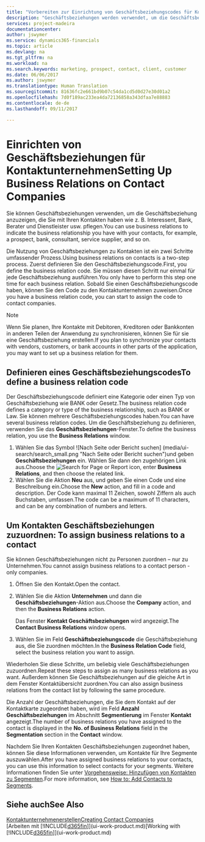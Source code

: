 ```yaml
---
title: "Vorbereiten zur Einrichtung von Geschäftsbeziehungscodes für Kontakte | Microsoft Docs"
description: "Geschäftsbeziehungen werden verwendet, um die Geschäftsbeziehung anzuzeigen, die Sie mit Ihren Kontakten haben wie z. B. Interessent, Bank, Berater und Dienstleister."
services: project-madeira
documentationcenter: 
author: jswymer
ms.service: dynamics365-financials
ms.topic: article
ms.devlang: na
ms.tgt_pltfrm: na
ms.workload: na
ms.search.keywords: marketing, prospect, contact, client, customer
ms.date: 06/06/2017
ms.author: jswymer
ms.translationtype: Human Translation
ms.sourcegitcommit: 81636fc2e661bd9b07c54da1cd5d0d27e30d01a2
ms.openlocfilehash: 7d0f189ac233ea4da72136858a343dfaa7e88883
ms.contentlocale: de-de
ms.lasthandoff: 09/11/2017

---
```

# <a name="setting-up-business-relations-on-contact-companies"></a><span data-ttu-id="dbca8-103">Einrichten von Geschäftsbeziehungen für Kontaktunternehmen</span><span class="sxs-lookup"><span data-stu-id="dbca8-103">Setting Up Business Relations on Contact Companies</span></span>
<span data-ttu-id="dbca8-104">Sie können Geschäftsbeziehungen verwenden, um die Geschäftsbeziehung anzuzeigen, die Sie mit Ihren Kontakten haben wie z. B. Interessent, Bank, Berater und Dienstleister usw. pflegen.</span><span class="sxs-lookup"><span data-stu-id="dbca8-104">You can use business relations to indicate the business relationship you have with your contacts, for example, a prospect, bank, consultant, service supplier, and so on.</span></span>

<span data-ttu-id="dbca8-105">Die Nutzung von Geschäftsbeziehungen zu Kontakten ist ein zwei Schritte umfassender Prozess.</span><span class="sxs-lookup"><span data-stu-id="dbca8-105">Using business relations on contacts is a two-step process.</span></span> <span data-ttu-id="dbca8-106">Zuerst definieren Sie den Geschäftsbeziehungscode.</span><span class="sxs-lookup"><span data-stu-id="dbca8-106">First, you define the business relation code.</span></span> <span data-ttu-id="dbca8-107">Sie müssen diesen Schritt nur einmal für jede Geschäftsbeziehung ausführen.</span><span class="sxs-lookup"><span data-stu-id="dbca8-107">You only have to perform this step one time for each business relation.</span></span> <span data-ttu-id="dbca8-108">Sobald Sie einen Geschäftsbeziehungscode haben, können Sie den Code zu den Kontaktunternehmen zuweisen.</span><span class="sxs-lookup"><span data-stu-id="dbca8-108">Once you have a business relation code, you can start to assign the code to contact companies.</span></span>

> [!NOTE]  
>   <span data-ttu-id="dbca8-109">Wenn Sie planen, Ihre Kontakte mit Debitoren, Kreditoren oder Bankkonten in anderen Teilen der Anwendung zu synchronisieren, können Sie für sie eine Geschäftsbeziehung erstellen.</span><span class="sxs-lookup"><span data-stu-id="dbca8-109">If you plan to synchronize your contacts with vendors, customers, or bank accounts in other parts of the application, you may want to set up a business relation for them.</span></span>

## <a name="to-define-a-business-relation-code"></a><span data-ttu-id="dbca8-110">Definieren eines Geschäftsbeziehungscodes</span><span class="sxs-lookup"><span data-stu-id="dbca8-110">To define a business relation code</span></span>
<span data-ttu-id="dbca8-111">Der Geschäftsbeziehungscode definiert eine Kategorie oder einen Typ von Geschäftsbeziehung wie BANK oder Gesetz.</span><span class="sxs-lookup"><span data-stu-id="dbca8-111">The business relation code defines a category or type of the business relationship, such as BANK or Law.</span></span> <span data-ttu-id="dbca8-112">Sie können mehrere Geschäftsbeziehungscodes haben.</span><span class="sxs-lookup"><span data-stu-id="dbca8-112">You can have several business relation codes.</span></span> <span data-ttu-id="dbca8-113">Um die Geschäftsbeziehung zu definieren, verwenden Sie das **Geschäftsbeziehungen**-Fenster.</span><span class="sxs-lookup"><span data-stu-id="dbca8-113">To define the business relation, you use the **Business Relations** window.</span></span>

1. <span data-ttu-id="dbca8-114">Wählen Sie das Symbol ![Nach Seite oder Bericht suchen] (media/ui-search/search_small.png "Nach Seite oder Bericht suchen")und geben **Geschäftsbeziehungen** ein. Wählen Sie dann den zugehörigen Link aus.</span><span class="sxs-lookup"><span data-stu-id="dbca8-114">Choose the ![Search for Page or Report](media/ui-search/search_small.png "Search for Page or Report icon") icon, enter **Business Relations**, and then choose the related link.</span></span>
2. <span data-ttu-id="dbca8-115">Wählen Sie die Aktion **Neu** aus, und geben Sie einen Code und eine Beschreibung ein.</span><span class="sxs-lookup"><span data-stu-id="dbca8-115">Choose the **New** action, and fill in a code and description.</span></span> <span data-ttu-id="dbca8-116">Der Code kann maximal 11 Zeichen, sowohl Ziffern als auch Buchstaben, umfassen.</span><span class="sxs-lookup"><span data-stu-id="dbca8-116">The code can be a maximum of 11 characters, and can be any combination of numbers and letters.</span></span>

## <span data-ttu-id="dbca8-117"><a name="AssignBusRelContact">Um Kontakten Geschäftsbeziehungen zuzuordnen:</a></span><span class="sxs-lookup"><span data-stu-id="dbca8-117"><a name="AssignBusRelContact"></a> To assign business relations to a contact</span></span>
<span data-ttu-id="dbca8-118">Sie können Geschäftsbeziehungen nicht zu Personen zuordnen – nur zu Unternehmen.</span><span class="sxs-lookup"><span data-stu-id="dbca8-118">You cannot assign business relations to a contact person - only companies.</span></span>

1. <span data-ttu-id="dbca8-119">Öffnen Sie den Kontakt.</span><span class="sxs-lookup"><span data-stu-id="dbca8-119">Open the contact.</span></span>
2. <span data-ttu-id="dbca8-120">Wählen Sie die Aktion **Unternehmen** und dann die **Geschäftsbeziehungen**-Aktion aus.</span><span class="sxs-lookup"><span data-stu-id="dbca8-120">Choose the **Company** action, and then the **Business Relations** action.</span></span>

    <span data-ttu-id="dbca8-121">Das Fenster **Kontakt Geschäftsbeziehungen** wird angezeigt.</span><span class="sxs-lookup"><span data-stu-id="dbca8-121">The **Contact Business Relations** window opens.</span></span>
3. <span data-ttu-id="dbca8-122">Wählen Sie im Feld **Geschäftsbeziehungscode** die Geschäftsbeziehung aus, die Sie zuordnen möchten.</span><span class="sxs-lookup"><span data-stu-id="dbca8-122">In the **Business Relation Code** field, select the business relation you want to assign.</span></span>

<span data-ttu-id="dbca8-123">Wiederholen Sie diese Schritte, um beliebig viele Geschäftsbeziehungen zuzuordnen.</span><span class="sxs-lookup"><span data-stu-id="dbca8-123">Repeat these steps to assign as many business relations as you want.</span></span> <span data-ttu-id="dbca8-124">Außerdem können Sie Geschäftsbeziehungen auf die gleiche Art in dem Fenster Kontaktübersicht zuordnen.</span><span class="sxs-lookup"><span data-stu-id="dbca8-124">You can also assign business relations from the contact list by following the same procedure.</span></span>

<span data-ttu-id="dbca8-125">Die Anzahl der Geschäftsbeziehungen, die Sie dem Kontakt auf der Kontaktkarte zugeordnet haben, wird im Feld **Anzahl Geschäftsbeziehungen** im Abschnitt **Segmentierung** im Fenster **Kontakt** angezeigt.</span><span class="sxs-lookup"><span data-stu-id="dbca8-125">The number of business relations you have assigned to the contact is displayed in the **No. of Business Relations** field in the **Segmentation** section in the **Contact** window.</span></span>

<span data-ttu-id="dbca8-126">Nachdem Sie Ihren Kontakten Geschäftsbeziehungen zugeordnet haben, können Sie diese Informationen verwenden, um Kontakte für Ihre Segmente auszuwählen.</span><span class="sxs-lookup"><span data-stu-id="dbca8-126">After you have assigned business relations to your contacts, you can use this information to select contacts for your segments.</span></span> <span data-ttu-id="dbca8-127">Weitere Informationen finden Sie unter [Vorgehensweise: Hinzufügen von Kontakten zu Segmenten](marketing-add-contact-segment.md).</span><span class="sxs-lookup"><span data-stu-id="dbca8-127">For more information, see [How to: Add Contacts to Segments](marketing-add-contact-segment.md).</span></span>

## <a name="see-also"></a><span data-ttu-id="dbca8-128">Siehe auch</span><span class="sxs-lookup"><span data-stu-id="dbca8-128">See Also</span></span>
[<span data-ttu-id="dbca8-129">Kontaktunternehmenerstellen</span><span class="sxs-lookup"><span data-stu-id="dbca8-129">Creating Contact Companies</span></span>](marketing-create-contact-companies.md)  
<span data-ttu-id="dbca8-130">[Arbeiten mit [!INCLUDE[d365fin](includes/d365fin_md.md)]](ui-work-product.md)</span><span class="sxs-lookup"><span data-stu-id="dbca8-130">[Working with [!INCLUDE[d365fin](includes/d365fin_md.md)]](ui-work-product.md)</span></span>

